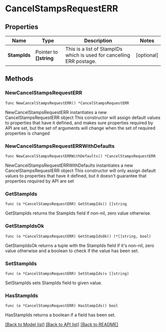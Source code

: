 # CancelStampsRequestERR

## Properties

Name | Type | Description | Notes
------------ | ------------- | ------------- | -------------
**StampIds** | Pointer to **[]string** |  This is a list of StampIDs which is used for cancelling ERR postage. | [optional] 

## Methods

### NewCancelStampsRequestERR

`func NewCancelStampsRequestERR() *CancelStampsRequestERR`

NewCancelStampsRequestERR instantiates a new CancelStampsRequestERR object
This constructor will assign default values to properties that have it defined,
and makes sure properties required by API are set, but the set of arguments
will change when the set of required properties is changed

### NewCancelStampsRequestERRWithDefaults

`func NewCancelStampsRequestERRWithDefaults() *CancelStampsRequestERR`

NewCancelStampsRequestERRWithDefaults instantiates a new CancelStampsRequestERR object
This constructor will only assign default values to properties that have it defined,
but it doesn't guarantee that properties required by API are set

### GetStampIds

`func (o *CancelStampsRequestERR) GetStampIds() []string`

GetStampIds returns the StampIds field if non-nil, zero value otherwise.

### GetStampIdsOk

`func (o *CancelStampsRequestERR) GetStampIdsOk() (*[]string, bool)`

GetStampIdsOk returns a tuple with the StampIds field if it's non-nil, zero value otherwise
and a boolean to check if the value has been set.

### SetStampIds

`func (o *CancelStampsRequestERR) SetStampIds(v []string)`

SetStampIds sets StampIds field to given value.

### HasStampIds

`func (o *CancelStampsRequestERR) HasStampIds() bool`

HasStampIds returns a boolean if a field has been set.


[[Back to Model list]](../README.md#documentation-for-models) [[Back to API list]](../README.md#documentation-for-api-endpoints) [[Back to README]](../README.md)


